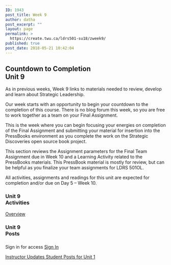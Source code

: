 ```yaml
---
ID: 1943
post_title: Week 9
author: datha
post_excerpt: ""
layout: page
permalink: >
  https://create.twu.ca/ldrs501-su18/zweek9/
published: true
post_date: 2018-05-21 10:42:04
---
```

<!--themify_builder_static--><h2>Countdown to Completion<br/>Unit 9</h2>
 <p>As in previous weeks, Week 9 links to materials needed to review, develop and learn about Strategic Leadership.</p><p>Our week starts with an opportunity to begin your countdown to the completion of this course. There is no blog forum this week, so you are free to work together as a team on your Final Assignment.</p><p>This is the week where you can begin focusing your energies on completion of the Final Assignment and submitting your material for insertion into the PressBooks environment as you complete the work on the Strategic Discoveries open source book project.</p><p>This section reviews the Assignment parameters for the Final Team Assignment due in Week 10 and a Learning Activity related to the PressBooks materials. This PressBook material is mostly for review, but can be helpful as you finalize your team assignments for LDRS 501OL.</p><p>All activities, assignments and readings for this unit are expected for completion and/or due on Day 5 &#8211; Week 10.</p>
<h3>Unit 9<br/>Activities</h3>
 
 <a href="https://create.twu.ca/ldrs501-su18/unit-8-2/"> Overview </a> 
<h3>Unit 9<br/>Posts</h3>
 
 <h3></h3> Sign in for access 
 <a href="https://create.twu.ca/wp-admin"> Sign In </a> 
 
 <a href="https://create.twu.ca/ldrs501-su18/category/u9-updates"> Instructor Updates </a> <a href="https://create.twu.ca/ldrs501-su18/category/unit-9"> Student Posts for Unit 1 </a><!--/themify_builder_static-->